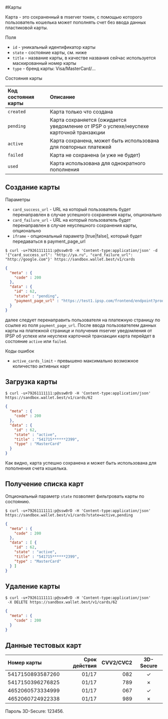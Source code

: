 #Карты

Карта - это сохраненный в mserver токен, с помощью которого пользователь кошелька может пополнять счет без ввода данных пластиковой карты.

Поля

* `id` - уникальный идентификатор карты
* `state` - состояние карты, см. ниже
* `title` - название карты, в качестве названия сейчас используется маскированный номер карты
* `type` - бренд карты: Visa/MasterCard/...

Состояния карты

| Код состояния карты   | Описание                                                                                     |
| :-------------------  |:---------------------------------------------------------------------------------------------|
| `created`             | Карта только что создана                                                                     |
| `pending`             | Карта сохраняется (ожидается уведомление от IPSP о успехе/неуспехе карточной транзакции      |
| `active`              | Карта сохранена, может быть использована для повторных платежей                              |
| `failed`              | Карта не сохранена (и уже не будет)                                                          |
| `used`                | Карта использована для однократного пополнения

## Создание карты

Параметры

* `card_success_url` - URL на который пользователь будет перенаправлен в случае успешного сохранения карты, опционально
* `card_failure_url` - URL на который пользователь будет перенаправлен в случае неуспешного сохранения карты, опционально
* `iframe` - опциональный параметр [true|false], который будет передаваться в payment_page_url 

```shell
$ curl -u+79261111111:p@ssw0rD -H 'Content-type:application/json' -d '{"card_success_url": "http://ya.ru", "card_failure_url": "http://google.com"}' https://sandbox.wallet.best/v1/cards
```

```json
{
  "meta" : {
    "code" : 200
  },
  "data" : {
    "id" : 62,
    "state" : "pending",
    "payment_page_url" : "https://test1.ipsp.com/frontend/endpoint?product_id=1721&desc=mserver2&payment_type=A&amount=1.00&currency=RUB&biller_client_id=1f95c7b9-74e5-4fd7-983d-c8d03d90347e&perspayee_expiry=0150&recur_freq=1&locale=ru&hash=cace0d7de544a25d2aa685ef12263a10655d9058"
  }
}
```

далее следует перенаправить пользователя на платежную страницу по ссылке из поля `payment_page_url`. После ввода пользователем данных карты на платежной странице  и получения mserver уведомления от IPSP об успехе или неуспехе карточной транзакции карта перейдет в состояние `active` или `failed`.

Коды ошибок

* `active_cards_limit` - превышено максимально возможное количество активных карт

## Загрузка карты

```shell
$ curl -u+79261111111:p@ssw0rD -H 'Content-type:application/json' https://sandbox.wallet.best/v1/cards/62
```

```json
{
  "meta" : {
    "code" : 200
  },
  "data" : {
    "id" : 62,
    "state" : "active",
    "title" : "541715******2399",
    "type" : "MasterCard"
  }
}
```

Как видно, карта успешно сохранена и может быть использована для пополнения счета кошелька.

## Получение списка карт

Опциональный параметр `state` позволяет фильтровать карты по состоянию.

```shell
$ curl -u+79261111111:p@ssw0rD -H 'Content-type:application/json' https://sandbox.wallet.best/v1/cards?state=active,pending
```

```json
{
  "meta" : {
    "code" : 200
  },
  "data" : [ {
    "id" : 62,
    "state" : "active",
    "title" : "541715******2399",
    "type" : "MasterCard"
  } ]
}
```

## Удаление карты

```shell
$ сurl -u+79261111111:p@ssw0rD -H 'Content-type:application/json'
 -X DELETE https://sandbox.wallet.best/v1/cards/62
```

```json
{
  "meta" : {
    "code" : 200
  }
}
```

## Данные тестовых карт

| Номер карты         | Срок действия  | CVV2/CVC2 | 3D-Secure |
| :-----------------  |--------------: |---------: |:---------:|
| 5417150893587260    | 01/17          | 082       | &#x2713;  |
| 5417150396276825    | 01/17          | 789       | &#x2717;  |  
| 4652060573334999    | 01/17          | 067       | &#x2713;  |
| 4652060724922338    | 01/17          | 989       | &#x2717;  |

Пароль 3D-Secure: 123456.
